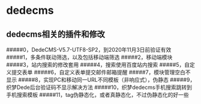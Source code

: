 # dedecms
dedecms相关的插件和修改
---
#####0，DedeCMS-V5.7-UTF8-SP2，到2020年11月3日前验证有效
#####1，多条件联动筛选，以及包括移动端筛选
#####2，移动端模块
#####3，站内搜索的修改套用
#####4，搜索使用百度站内搜索
#####5，自定义提交表单
#####6，自定义表单提交邮件邮箱提醒
#####7，模块管理空白不显示
#####8，实现PC和移动同一URL不同模板（非响应式），伪静态
#####9，织梦Dede后台验证码不显示解决方法
#####10，织梦dedecms手机搜索跳转到手机搜索模板
#####11，tag伪静态化，或者真静态化，不过伪静态化的好一些
